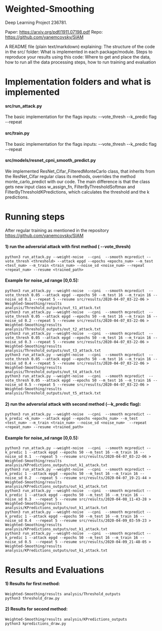 # Weighted-Smoothing
Deep Learning Project 236781.

Paper: https://arxiv.org/pdf/1911.07198.pdf
Repo: https://github.com/yanemcovsky/SIAM


A README file (plain text/markdown) explaining:
The structure of the code in the src/ folder: What is implemented in each package/module.
Steps to reproduce your results using this code: Where to get and place the data, how to run all the data processing steps, how to run training and evaluation

# Implementation folders and what is implemented
####  src/run_attack.py 
The basic implementation for the flags inputs:
--vote_thresh 
--k_predic flag
--repeat

####  src/train.py
The basic implementation for the flags inputs:
--vote_thresh 
--k_predic flag
--repeat

####  src/models/resnet_cpni_smooth_predict.py
We implemented  ResNet_Cifar_FilteredMonteCarlo class, that inherits from the ResNet_Cifar regular class its methods, overrides the method  monte_carlo_predict with our code. 
The main difference is that the class gets new input class w_assign_fn, FilterByThresholdSoftmax and FilterByThresholdKPredictions, which calculates the threshold and the k predictions. 

# Running steps
After regular training as mentioned in the repository https://github.com/yanemcovsky/SIAM

#### 1) run the adversrial attack with first method ( --vote_thresh)
    python3 run_attack.py --weight-noise  --cpni  --smooth mcpredict --vote_thresh <threshold> --attack epgd --epochs <epochs_num> --m_test  <test_num> --m_train <train_num> --noise_sd <noise_num> --repeat  <repeat_num> --resume <trained_path> 

#### Example for noise_sd range [0,0.5]:
    python3 run_attack.py --weight-noise  --cpni  --smooth mcpredict  --vote_thresh 0.05 --attack epgd --epochs 50 --m_test 16 --m_train 16 --noise_sd 0.1 --repeat 5 --resume src/results/2020-04-07_03-22-06 > Weighted-Smoothing/results analysis/Threshold_outputs/out_t1_attack.txt  
    python3 run_attack.py --weight-noise  --cpni  --smooth mcpredict  --vote_thresh 0.05 --attack epgd --epochs 50 --m_test 16 --m_train 16 --noise_sd 0.2 --repeat 5 --resume src/results/2020-04-07_03-22-06 > Weighted-Smoothing/results analysis/Threshold_outputs/out_t2_attack.txt  
    python3 run_attack.py --weight-noise  --cpni  --smooth mcpredict  --vote_thresh 0.05 --attack epgd --epochs 50 --m_test 16 --m_train 16 --noise_sd 0.3 --repeat 5 --resume src/results/2020-04-07_03-22-06 > Weighted-Smoothing/results analysis/Threshold_outputs/out_t3_attack.txt  
    python3 run_attack.py --weight-noise  --cpni  --smooth mcpredict  --vote_thresh 0.05 --attack epgd --epochs 50 --m_test 16 --m_train 16 --noise_sd 0.4 --repeat 5 --resume src/results/2020-04-07_03-22-06 > Weighted-Smoothing/results analysis/Threshold_outputs/out_t4_attack.txt  
    python3 run_attack.py --weight-noise  --cpni  --smooth mcpredict  --vote_thresh 0.05 --attack epgd --epochs 50 --m_test 16 --m_train 16 --noise_sd 0.5 --repeat 5 --resume src/results/2020-04-07_03-22-06 > Weighted-Smoothing/results analysis/Threshold_outputs/out_t5_attack.txt 

#### 2) run the adversrial attack with second method (--k_predic flag):
    python3 run_attack.py --weight-noise  --cpni  --smooth mcpredict --k_predic <k_num> --attack epgd --epochs <epochs_num> --m_test <test_num> --m_train <train_num> --noise_sd <noise_num>  --repeat <repeat_num> --resume <trained_path> 
#### Example for noise_sd range [0,0.5]:
    python3 run_attack.py --weight-noise  --cpni  --smooth mcpredict --k_predic 1 --attack epgd --epochs 50 --m_test 16 --m_train 16 --noise_sd 0.1  --repeat 5 --resume src/results/2020-04-07_03-22-06 > Weighted-Smoothing/results analysis/KPredictions_outputs/out_k1_attack.txt
    python3 run_attack.py --weight-noise  --cpni  --smooth mcpredict --k_predic 1 --attack epgd --epochs 50 --m_test 16 --m_train 16 --noise_sd 0.2  --repeat 5 --resume src/results/2020-04-07_19-21-44 > Weighted-Smoothing/results analysis/KPredictions_outputs/out_k1_attack.txt
    python3 run_attack.py --weight-noise  --cpni  --smooth mcpredict --k_predic 1 --attack epgd --epochs 50 --m_test 16 --m_train 16 --noise_sd 0.3  --repeat 5 --resume src/results/2020-04-08_11-43-28 > Weighted-Smoothing/results analysis/KPredictions_outputs/out_k1_attack.txt
    python3 run_attack.py --weight-noise  --cpni  --smooth mcpredict --k_predic 1 --attack epgd --epochs 50 --m_test 16 --m_train 16 --noise_sd 0.4  --repeat 5 --resume src/results/2020-04-09_03-59-23 > Weighted-Smoothing/results analysis/KPredictions_outputs/out_k1_attack.txt
    python3 run_attack.py --weight-noise  --cpni  --smooth mcpredict --k_predic 1 --attack epgd --epochs 50 --m_test 16 --m_train 16 --noise_sd 0.5  --repeat 5 --resume src/results/2020-04-09_21-48-05 > Weighted-Smoothing/results analysis/KPredictions_outputs/out_k1_attack.txt

# Results and Evaluations 
#### 1) Results for first method: 
    Weighted-Smoothing/results analysis/Threshold_outputs 
    python3 threshold_draw.py
#### 2) Results for second method: 
    Weighted-Smoothing/results analysis/KPredictions_outputs 
    python3 kpredictions_draw.py



